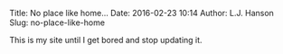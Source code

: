 Title: No place like home...
Date: 2016-02-23 10:14
Author: L.J. Hanson
Slug: no-place-like-home

This is my site until I get bored and stop updating it.
